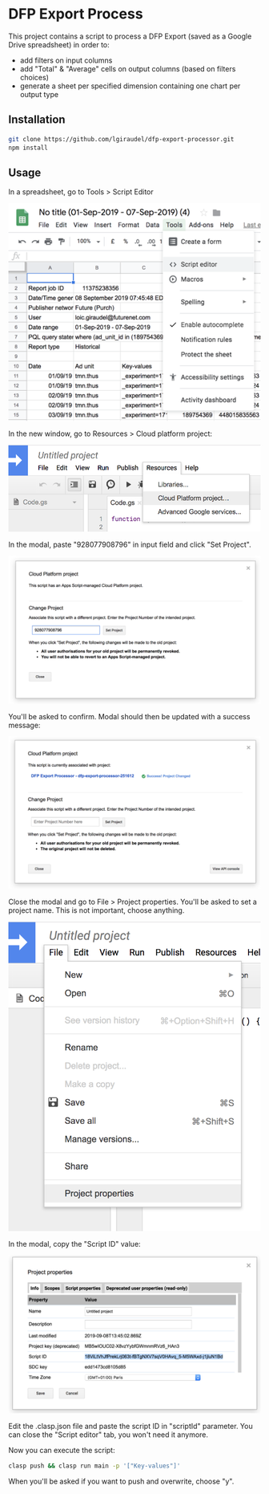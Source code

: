# DFP Export Process

This project contains a script to process a DFP Export (saved as a Google Drive spreadsheet) in order to:
- add filters on input columns
- add "Total" & "Average" cells on output columns (based on filters choices)
- generate a sheet per specified dimension containing one chart per output type

## Installation

```bash
git clone https://github.com/lgiraudel/dfp-export-processor.git
npm install
```

## Usage

In a spreadsheet, go to Tools > Script Editor

![Script Editor](./img/script-editor.png?raw=true)

In the new window, go to Resources > Cloud platform project:

![Cloud platform project](./img/cloud-platform-project.png?raw=true)

In the modal, paste "928077908796" in input field and click "Set Project".

![Set project ID](./img/project-id.png?raw=true)

You'll be asked to confirm. Modal should then be updated with a success message:

![Project ID success](./img/project-id-success.png?raw=true)

Close the modal and go to File > Project properties. You'll be asked to set a project name. This is not important, choose anything.

![Project properties](./img/project-properties.png?raw=true)

In the modal, copy the "Script ID" value:

![Script ID](./img/script-id.png?raw=true)

Edit the .clasp.json file and paste the script ID in "scriptId" parameter. You can close the "Script editor" tab, you won't need it anymore.

Now you can execute the script:
```bash
clasp push && clasp run main -p '["Key-values"]'
```

When you'll be asked if you want to push and overwrite, choose "y".
